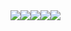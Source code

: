
<div style="display:flex">
  <img src="https://cratebots.herokuapp.com/last_reactions/0" />
  <img src="https://cratebots.herokuapp.com/last_reactions/1" />
  <img src="https://cratebots.herokuapp.com/last_reactions/2" />
  <img src="https://cratebots.herokuapp.com/last_reactions/3" />
  <img src="https://cratebots.herokuapp.com/last_reactions/4" />
</div>
